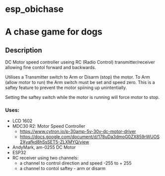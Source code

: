 # esp_obichase
# A chase game for dogs 

## Description
 DC Motor speed controller useing RC (Radio Control) transmitter/receiver 
 allowing fine contol forward and backwards.
  
 Utilises a Transmitter switch to Arm or Disarm (stop) the motor.
 To Arm (allow motor to run) the Arm switch must be set and speed zero. This is
 a saftey feature to prevent the motor spiining up unintentially.
  
 Setting the saftey switch while the motor is running will force motor to stop.
  
### Uses:
- LCD 1602
- MDC30 R2: Motor Speed Controller 
    - https://www.cytron.io/p-30amp-5v-30v-dc-motor-driver 
    - https://docs.google.com/document/d/178uDa3dmoG0ZX859rWUOS2Xyafkd8hSsSET5-ZLXMYQ/view
- AndyMark, am-0255 DC Motor 
- ESP32
- RC receiver using two channels:
    - a channel to control direction and speed -255 to + 255
    - a channel to contol saftey  - arm or disarm


